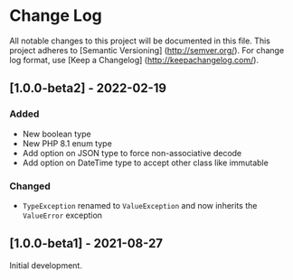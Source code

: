# Change Log

All notable changes to this project will be documented in this file. This project adheres
to [Semantic Versioning] (http://semver.org/). For change log format,
use [Keep a Changelog] (http://keepachangelog.com/).

## [1.0.0-beta2] - 2022-02-19

### Added

- New boolean type
- New PHP 8.1 enum type
- Add option on JSON type to force non-associative decode
- Add option on DateTime type to accept other class like immutable

### Changed

- `TypeException` renamed to `ValueException` and now inherits the `ValueError` exception

## [1.0.0-beta1] - 2021-08-27

Initial development.
